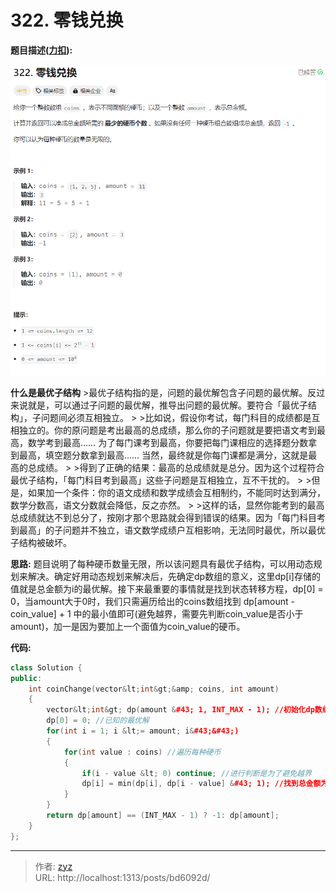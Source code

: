 # 322. 零钱兑换

**题目描述([力扣](https://leetcode.cn/problems/coin-change/description/)):**  

![图1](/PostsImgs/algorithm_note_3_imgs/picture1.png)

**什么是最优子结构**
&gt;最优子结构指的是，问题的最优解包含子问题的最优解。反过来说就是，可以通过子问题的最优解，推导出问题的最优解。要符合「最优子结构」，子问题间必须互相独立。
&gt;
&gt;比如说，假设你考试，每门科目的成绩都是互相独立的。你的原问题是考出最高的总成绩，那么你的子问题就是要把语文考到最高，数学考到最高…… 为了每门课考到最高，你要把每门课相应的选择题分数拿到最高，填空题分数拿到最高…… 当然，最终就是你每门课都是满分，这就是最高的总成绩。
&gt;
&gt;得到了正确的结果：最高的总成绩就是总分。因为这个过程符合最优子结构，「每门科目考到最高」这些子问题是互相独立，互不干扰的。
&gt;
&gt;但是，如果加一个条件：你的语文成绩和数学成绩会互相制约，不能同时达到满分，数学分数高，语文分数就会降低，反之亦然。
&gt;
&gt;这样的话，显然你能考到的最高总成绩就达不到总分了，按刚才那个思路就会得到错误的结果。因为「每门科目考到最高」的子问题并不独立，语文数学成绩户互相影响，无法同时最优，所以最优子结构被破坏。


**思路:** 题目说明了每种硬币数量无限，所以该问题具有最优子结构，可以用动态规划来解决。确定好用动态规划来解决后，先确定dp数组的意义，这里dp[i]存储的值就是总金额为i的最优解。接下来最重要的事情就是找到状态转移方程，dp[0] = 0，当amount大于0时，我们只需遍历给出的coins数组找到 dp[amount - coin_value] &#43; 1 中的最小值即可(避免越界，需要先判断coin_value是否小于amount)，加一是因为要加上一个面值为coin_value的硬币。


**代码:**
```c&#43;&#43;
class Solution {
public:
    int coinChange(vector&lt;int&gt;&amp; coins, int amount) 
    {
        vector&lt;int&gt; dp(amount &#43; 1, INT_MAX - 1); //初始化dp数组，初始值为INT_MAX - 1是因为后面有dp[i - value] &#43; 1操作，需要避免整形溢出
        dp[0] = 0; //已知的最优解
        for(int i = 1; i &lt;= amount; i&#43;&#43;)
        {
            for(int value : coins) //遍历每种硬币
            {
                if(i - value &lt; 0) continue; //进行判断是为了避免越界
                dp[i] = min(dp[i], dp[i - value] &#43; 1); //找到总金额为 i 时的最优解
            }
        }
        return dp[amount] == (INT_MAX - 1) ? -1: dp[amount];
    }
};
```


---

> 作者: [zyz](https://github.com/YouZhiZheng)  
> URL: http://localhost:1313/posts/bd6092d/  

